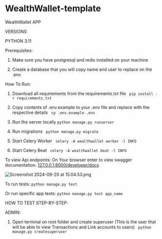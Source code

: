 # WealthWallet-template 
WealthWallet APP

VERSIONS:

PYTHON 3.11

Prerequisites:
1. Make sure you have postgresql and redis installed on your machine

2. Create a database that you will copy name and user to replace on the .env

How To Run:
1. Download all requirements from the requirements.txt file
    ``` pip install -r requirements.txt```

2. Copy contents of .env.example to your .env file and replace with the respective details
    ``` cp .env.example .env```

3. Run the server locally
    ```python manage.py runserver```

4. Run migrations
    ``` python manage.py migrate```

5. Start Celery Worker
    ``` celery -A wealthwallet worker -l INFO```

6. Start Celery Beat
    ``` celery -A wealthwallet beat -l INFO```


To view Api endpoints:
On Your browser enter to view swagger documentation.
 [127.0.0.1:8000/developer/docs](http://127.0.0.1:8000/developer/docs)

![Screenshot 2024-09-20 at 15.04.53.png](..%2F..%2FScreenshot%202024-09-20%20at%2015.04.53.png)


To run tests:
    ```python manage.py test```

Or run specific app tests:
    ```python manage.py test app_name```


HOW TO TEST STEP-BY-STEP:

ADMIN:

1. Open terminal on root folder and create superuser (This is the user that will be able to view Transactions and Link accounts to users)
    ``` python manage.py createsuperuser```
